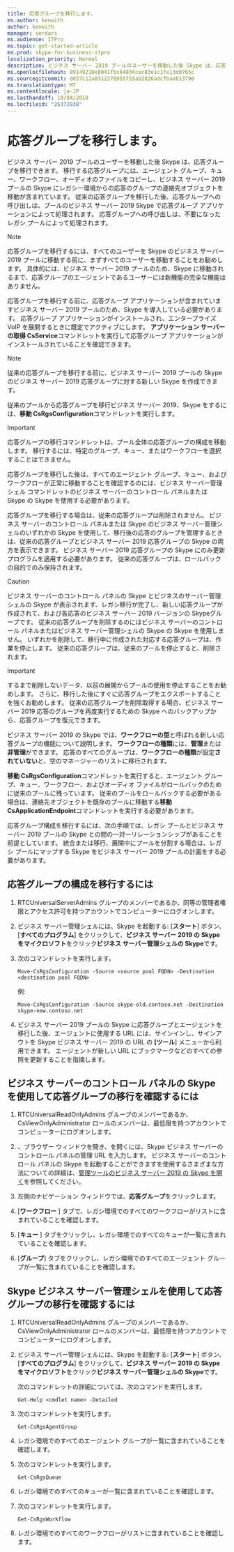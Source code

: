 ```yaml
---
title: 応答グループを移行します。
ms.author: kenwith
author: kenwith
manager: serdars
ms.audience: ITPro
ms.topic: get-started-article
ms.prod: skype-for-business-itpro
localization_priority: Normal
description: ビジネス サーバー 2019 プールのユーザーを移動した後 Skype は、応答グループを移行できます。 移行する応答グループには、エージェント グループ、キュー、ワークフロー、オーディオのファイルをコピーし、ビジネス サーバー 2019 プールの Skype にレガシー環境からの応答のグループの連絡先オブジェクトを移動が含まれています。 従来の応答グループを移行した後、応答グループへの呼び出しは、プールのビジネス サーバー 2019 Skype で応答グループ アプリケーションによって処理されます。 応答グループへの呼び出しは、不要になったレガシ プールによって処理されます。
ms.openlocfilehash: 89149210e8041fbc84834cec83e1c1fe13d0765c
ms.sourcegitcommit: dd37c12a0312270955755ab2826adcfbae813790
ms.translationtype: MT
ms.contentlocale: ja-JP
ms.lasthandoff: 10/04/2018
ms.locfileid: "25372938"
---
```

# <a name="migrate-response-groups"></a>応答グループを移行します。

ビジネス サーバー 2019 プールのユーザーを移動した後 Skype は、応答グループを移行できます。 移行する応答グループには、エージェント グループ、キュー、ワークフロー、オーディオのファイルをコピーし、ビジネス サーバー 2019 プールの Skype にレガシー環境からの応答のグループの連絡先オブジェクトを移動が含まれています。 従来の応答グループを移行した後、応答グループへの呼び出しは、プールのビジネス サーバー 2019 Skype で応答グループ アプリケーションによって処理されます。 応答グループへの呼び出しは、不要になったレガシ プールによって処理されます。
  
> [!NOTE]
> 応答グループを移行するには、すべてのユーザーを Skype のビジネス サーバー 2019 プールに移動する前に、まずすべてのユーザーを移動することをお勧めします。 具体的には、ビジネス サーバー 2019 プールのため、Skype に移動されるまで、応答グループのエージェントであるユーザーには新機能の完全な機能はありません。 
  
応答グループを移行する前に、応答グループ アプリケーションが含まれていますビジネス サーバー 2019 プールのため、Skype を導入している必要があります。 応答グループ アプリケーションがインストールされ、エンタープライズ VoIP を展開するときに既定でアクティブにします。 **アプリケーション サーバーの取得 CsService**コマンドレットを実行して応答グループ アプリケーションがインストールされていることを確認できます。 
  
> [!NOTE]
> 従来の応答グループを移行する前に、ビジネス サーバー 2019 プールの Skype のビジネス サーバー 2019 応答グループに対する新しい Skype を作成できます。 
  
従来のプールから応答グループを移行ビジネス サーバー 2019、Skype をするには、**移動 CsRgsConfiguration**コマンドレットを実行します。 
  
> [!IMPORTANT]
> 応答グループの移行コマンドレットは、プール全体の応答グループの構成を移動します。 移行するには、特定のグループ、キュー、またはワークフローを選択することはできません。 
  
応答グループを移行した後は、すべてのエージェント グループ、キュー、およびワークフローが正常に移動することを確認するのには、ビジネス サーバー管理シェル コマンドレットのビジネス サーバーのコントロール パネルまたは Skype の Skype を使用する必要があります。 
  
応答グループを移行する場合は、従来の応答グループは削除されません。 ビジネス サーバーのコントロール パネルまたは Skype のビジネス サーバー管理シェルのいずれかの Skype を使用して、移行後の応答のグループを管理するときは、従来の応答グループとビジネス サーバー 2019 応答グループの Skype の両方を表示できます。 ビジネス サーバー 2019 応答グループの Skype にのみ更新プログラムを適用する必要があります。 従来の応答グループは、ロールバックの目的でのみ保持されます。 
  
> [!CAUTION]
> ビジネス サーバーのコントロール パネルの Skype とビジネスのサーバー管理シェルの Skype が表示されます、レガシ移行が完了し、新しい応答グループが作成されて、および各応答のビジネス サーバー 2019 バージョンの Skypeグループです。 従来の応答グループを削除するのにはビジネス サーバーのコントロール パネルまたはビジネス サーバー管理シェルの Skype の Skype を使用しません。 いずれかを削除して、移行中に作成された対応する応答グループは、作業を停止します。 従来の応答グループは、従来のプールを停止すると、削除されます。 
  
> [!IMPORTANT]
> するまで削除しないデータ、以前の展開からプールの使用を停止することをお勧めします。 さらに、移行した後にすぐに応答グループをエクスポートすることを強くお勧めします。 従来の応答グループを削除取得する場合、ビジネス サーバー 2019 応答のグループを再度実行するための Skype へのバックアップから、応答グループを復元できます。 
  
ビジネス サーバー 2019 の Skype では、**ワークフローの型**と呼ばれる新しい応答グループの機能について説明します。 **ワークフローの種類**には、**管理**または**非管理**ができます。 応答のすべてのグループは、**ワークフローの種類**が設定**されていない**と、空のマネージャーのリストに移行されます。 
  
**移動 CsRgsConfiguration**コマンドレットを実行すると、エージェント グループ、キュー、ワークフロー、およびオーディオ ファイルがロールバックのために従来のプールに残っています。 従来のプールをロールバックする必要がある場合は、連絡先オブジェクトを既存のプールに移動する**移動 CsApplicationEndpoint**コマンドレットを実行する必要があります。 
  
応答グループ構成を移行するには、次の手順では、レガシ プールとビジネス サーバー 2019 プールの Skype との間の一対一リレーションシップがあることを前提としています。 統合または移行、展開中にプールを分割する場合は、レガシ プールにマップする Skype をビジネス サーバー 2019 プールの計画をする必要があります。
  
## <a name="to-migrate-response-group-configurations"></a>応答グループの構成を移行するには

1. RTCUniversalServerAdmins グループのメンバーであるか、同等の管理者権限とアクセス許可を持つアカウントでコンピューターにログオンします。
    
2. ビジネス サーバー管理シェルには、Skype を起動する: [**スタート**] ボタン、[**すべてのプログラム**] をクリックして、**ビジネス サーバー 2019 の Skype をマイクロソフト**をクリック**ビジネス サーバー管理シェルの Skype**です。
    
3. 次のコマンドレットを実行します。
    
   ```
   Move-CsRgsConfiguration -Source <source pool FQDN> -Destination <destination pool FQDN>
   ```

    例:
    
   ```
   Move-CsRgsConfiguration -Source skype-old.contoso.net -Destination skype-new.contoso.net
   ```

4. ビジネス サーバー 2019 プールの Skype に応答グループとエージェントを移行した後、エージェントに使用する URL には、サインインし、サインアウトを Skype ビジネス サーバー 2019 の URL の **[ツール**] メニューから利用できます。 エージェントが新しい URL にブックマークなどのすべての参照を更新することを指摘します。 
    
## <a name="to-verify-response-group-migration-by-using-skype-for-business-server-control-panel"></a>ビジネス サーバーのコントロール パネルの Skype を使用して応答グループの移行を確認するには

1. RTCUniversalReadOnlyAdmins グループのメンバーであるか、CsViewOnlyAdministrator ロールのメンバーは、最低限を持つアカウントでコンピューターにログオンします。
    
2. 、ブラウザー ウィンドウを開き、を開くには、Skype ビジネス サーバーのコントロール パネルの管理 URL を入力します。 ビジネス サーバーのコントロール パネルの Skype を起動することができますを使用するさまざまな方法についての詳細は、[管理ツールのビジネス サーバー 2019 の Skype を開く](https://technet.microsoft.com/en-us/library/gg195741(v=ocs.15).aspx)を参照してください。 
    <!-- The above link points to un-rebranded 2013 content we will need to discuss rebrand or bring forward -->
3. 左側のナビゲーション ウィンドウでは、**応答グループ**をクリックします。
    
4. [**ワークフロー** ] タブで、レガシ環境でのすべてのワークフローがリストに含まれていることを確認します。 
    
5. [**キュー** ] タブをクリックし、レガシ環境でのすべてのキューが一覧に含まれていることを確認します。 
    
6. [**グループ**] タブをクリックし、レガシ環境でのすべてのエージェント グループが一覧に含まれていることを確認します。 
    
## <a name="to-verify-response-group-migration-by-using-skype-for-business-server-management-shell"></a>Skype ビジネス サーバー管理シェルを使用して応答グループの移行を確認するには

1. RTCUniversalReadOnlyAdmins グループのメンバーであるか、CsViewOnlyAdministrator ロールのメンバーは、最低限を持つアカウントでコンピューターにログオンします。
    
2. ビジネス サーバー管理シェルには、Skype を起動する: [**スタート**] ボタン、[**すべてのプログラム**] をクリックして、**ビジネス サーバー 2019 の Skype をマイクロソフト**をクリック**ビジネス サーバー管理シェルの Skype**です。
    
    次のコマンドレットの詳細については、次のコマンドを実行します。
    
   ```
   Get-Help <cmdlet name> -Detailed
   ```

3. 次のコマンドレットを実行します。
    
   ```
   Get-CsRgsAgentGroup
   ```

4. レガシ環境でのすべてのエージェント グループが一覧に含まれていることを確認します。
    
5. 次のコマンドレットを実行します。
    
   ```
   Get-CsRgsQueue
   ```

6. レガシ環境でのすべてのキューが一覧に含まれていることを確認します。
    
7. 次のコマンドレットを実行します。
    
   ```
   Get-CsRgsWorkflow
   ```

8. レガシ環境でのすべてのワークフローがリストに含まれていることを確認します。
    

